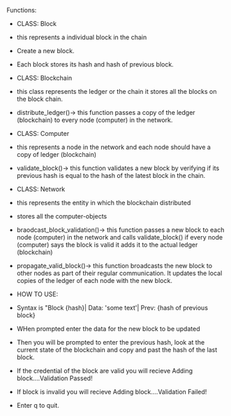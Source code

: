 
Functions:

- CLASS: Block
- this represents a individual block in the chain
- Create a new block.
- Each block stores its hash and hash of previous block. 

- CLASS: Blockchain
- this class represents the ledger or the chain it stores all the blocks on the block chain.
- distribute_ledger()-> this function passes a copy of the ledger (blockchain) to every
node (computer) in the network.

- CLASS: Computer
- this represents a node in the network and each node should have a copy of ledger (blockchain)
- validate_block()-> this function validates a new block by verifying if its previous hash is
equal to the hash of the latest block in the chain. 

- CLASS: Network
- this represents the entity in which the blockchain distributed
- stores all the computer-objects
- braodcast_block_validation()-> this function passes a new block to each node (computer) in the network and calls validate_block() if every node (computer) says the block is valid it adds
it to the actual ledger (blockchain)
- propagate_valid_block()-> this function broadcasts the new block to other nodes as part of their regular communication. It updates the local copies of the ledger of each node with the new block.

- HOW TO USE:
- Syntax is "Block {hash}| Data: 'some text'| Prev: {hash of previous block}
- WHen prompted enter the data for the new block to be updated
- Then you will be prompted to enter the previous hash, look at the current
state of the blockchain and copy and past the hash of the last block. 
- If the credential of the block are valid you will recieve Adding block....Validation Passed!
- If block is invalid you will recieve Adding block....Validation Failed!
- Enter q to quit.